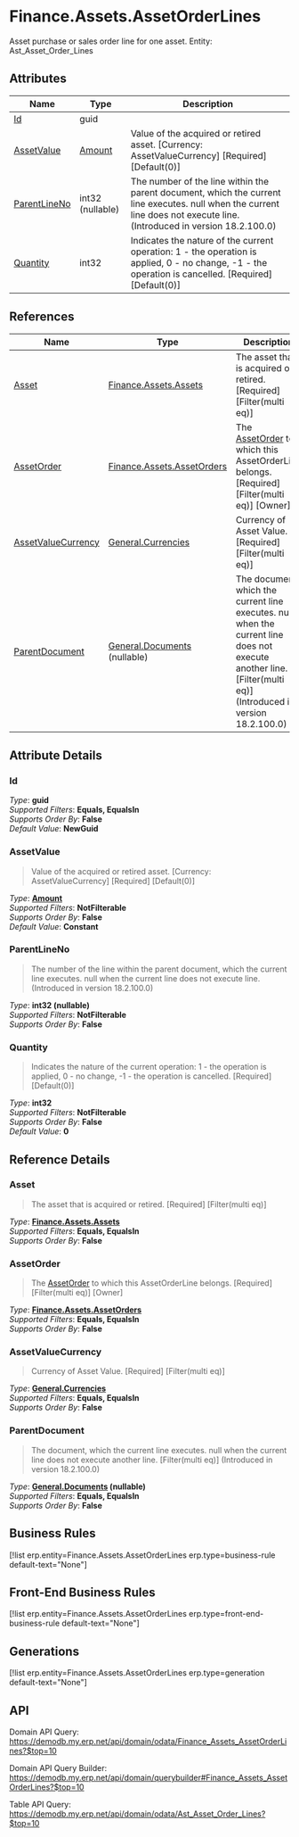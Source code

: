 # Finance.Assets.AssetOrderLines

Asset purchase or sales order line for one asset. Entity: Ast_Asset_Order_Lines

## Attributes

| Name | Type | Description |
| ---- | ---- | --- |
| [Id](Finance.Assets.AssetOrderLines.md#Id) | guid |  
| [AssetValue](Finance.Assets.AssetOrderLines.md#AssetValue) | [Amount](../data-types/Amount.md) | Value of the acquired or retired asset. [Currency: AssetValueCurrency] [Required] [Default(0)] 
| [ParentLineNo](Finance.Assets.AssetOrderLines.md#ParentLineNo) | int32 (nullable) | The number of the line within the parent document, which the current line executes. null when the current line does not execute line. (Introduced in version 18.2.100.0) 
| [Quantity](Finance.Assets.AssetOrderLines.md#Quantity) | int32 | Indicates the nature of the current operation: 1 - the operation is applied, 0 - no change, -1 - the operation is cancelled. [Required] [Default(0)] 

## References

| Name | Type | Description |
| ---- | ---- | --- |
| [Asset](Finance.Assets.AssetOrderLines.md#Asset) | [Finance.Assets.Assets](Finance.Assets.Assets.md) | The asset that is acquired or retired. [Required] [Filter(multi eq)] |
| [AssetOrder](Finance.Assets.AssetOrderLines.md#AssetOrder) | [Finance.Assets.AssetOrders](Finance.Assets.AssetOrders.md) | The [AssetOrder](Finance.Assets.AssetOrderLines.md#AssetOrder) to which this AssetOrderLine belongs. [Required] [Filter(multi eq)] [Owner] |
| [AssetValueCurrency](Finance.Assets.AssetOrderLines.md#AssetValueCurrency) | [General.Currencies](General.Currencies.md) | Currency of Asset Value. [Required] [Filter(multi eq)] |
| [ParentDocument](Finance.Assets.AssetOrderLines.md#ParentDocument) | [General.Documents](General.Documents.md) (nullable) | The document, which the current line executes. null when the current line does not execute another line. [Filter(multi eq)] (Introduced in version 18.2.100.0) |


## Attribute Details

### Id

_Type_: **guid**  
_Supported Filters_: **Equals, EqualsIn**  
_Supports Order By_: **False**  
_Default Value_: **NewGuid**  

### AssetValue

> Value of the acquired or retired asset. [Currency: AssetValueCurrency] [Required] [Default(0)]

_Type_: **[Amount](../data-types/Amount.md)**  
_Supported Filters_: **NotFilterable**  
_Supports Order By_: **False**  
_Default Value_: **Constant**  

### ParentLineNo

> The number of the line within the parent document, which the current line executes. null when the current line does not execute line. (Introduced in version 18.2.100.0)

_Type_: **int32 (nullable)**  
_Supported Filters_: **NotFilterable**  
_Supports Order By_: **False**  

### Quantity

> Indicates the nature of the current operation: 1 - the operation is applied, 0 - no change, -1 - the operation is cancelled. [Required] [Default(0)]

_Type_: **int32**  
_Supported Filters_: **NotFilterable**  
_Supports Order By_: **False**  
_Default Value_: **0**  


## Reference Details

### Asset

> The asset that is acquired or retired. [Required] [Filter(multi eq)]

_Type_: **[Finance.Assets.Assets](Finance.Assets.Assets.md)**  
_Supported Filters_: **Equals, EqualsIn**  
_Supports Order By_: **False**  

### AssetOrder

> The [AssetOrder](Finance.Assets.AssetOrderLines.md#AssetOrder) to which this AssetOrderLine belongs. [Required] [Filter(multi eq)] [Owner]

_Type_: **[Finance.Assets.AssetOrders](Finance.Assets.AssetOrders.md)**  
_Supported Filters_: **Equals, EqualsIn**  
_Supports Order By_: **False**  

### AssetValueCurrency

> Currency of Asset Value. [Required] [Filter(multi eq)]

_Type_: **[General.Currencies](General.Currencies.md)**  
_Supported Filters_: **Equals, EqualsIn**  
_Supports Order By_: **False**  

### ParentDocument

> The document, which the current line executes. null when the current line does not execute another line. [Filter(multi eq)] (Introduced in version 18.2.100.0)

_Type_: **[General.Documents](General.Documents.md) (nullable)**  
_Supported Filters_: **Equals, EqualsIn**  
_Supports Order By_: **False**  



## Business Rules

[!list erp.entity=Finance.Assets.AssetOrderLines erp.type=business-rule default-text="None"]

## Front-End Business Rules

[!list erp.entity=Finance.Assets.AssetOrderLines erp.type=front-end-business-rule default-text="None"]

## Generations

[!list erp.entity=Finance.Assets.AssetOrderLines erp.type=generation default-text="None"]

## API

Domain API Query:
<https://demodb.my.erp.net/api/domain/odata/Finance_Assets_AssetOrderLines?$top=10>

Domain API Query Builder:
<https://demodb.my.erp.net/api/domain/querybuilder#Finance_Assets_AssetOrderLines?$top=10>

Table API Query:
<https://demodb.my.erp.net/api/domain/odata/Ast_Asset_Order_Lines?$top=10>

